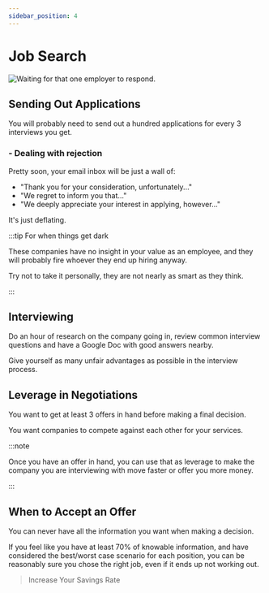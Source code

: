 ```yaml
---
sidebar_position: 4
---
```


# Job Search

![Waiting for that one employer to respond.](/img/meme-employer-response-time.svg)

## Sending Out Applications

You will probably need to send out a hundred applications for every 3 interviews you get.

### - Dealing with rejection

Pretty soon, your email inbox will be just a wall of: 
- "Thank you for your consideration, unfortunately..."
- "We regret to inform you that..."
- "We deeply appreciate your interest in applying, however..."

It's just deflating.

:::tip For when things get dark

These companies have no insight in your value as an employee, and they will probably fire whoever they end up hiring anyway.

Try not to take it personally, they are not nearly as smart as they think.

:::

## Interviewing

Do an hour of research on the company going in, review common interview questions and have a Google Doc with good answers nearby.

Give yourself as many unfair advantages as possible in the interview process.

## Leverage in Negotiations

You want to get at least 3 offers in hand before making a final decision. 

You want companies to compete against each other for your services.

:::note

Once you have an offer in hand, you can use that as leverage to make the company you are interviewing with move faster or offer you more money. 

:::

## When to Accept an Offer

You can never have all the information you want when making a decision.

If you feel like you have at least 70% of knowable information, and have considered the best/worst case scenario for each position, you can be reasonably sure you chose the right job, even if it ends up not working out.

>Increase Your Savings Rate